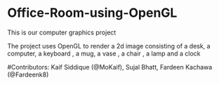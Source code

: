 # Office-Room-using-OpenGL

This is our computer graphics project

The project uses OpenGL to render a 2d image consisting of a desk, a computer, a keyboard , a mug, a vase , a chair , a lamp and a clock

#Contributors: Kaif Siddique (@MoKaif),
Sujal Bhatt, 
Fardeen Kachawa (@Fardeenk8)
